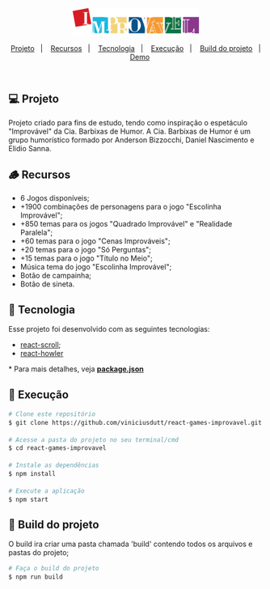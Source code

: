 <p align="center">
    <img src="./src/assets/logo-improvavel.svg" alt="Logo Improvável" width="250px" />
</p>

<p align="center">
    <a href="#-projeto">Projeto</a>&nbsp;&nbsp;&nbsp;|&nbsp;&nbsp;&nbsp;
    <a href="#-recursos">Recursos</a>&nbsp;&nbsp;&nbsp;|&nbsp;&nbsp;&nbsp;
    <a href="#-tecnologia">Tecnologia</a>&nbsp;&nbsp;&nbsp;|&nbsp;&nbsp;&nbsp;
    <a href="#-execução">Execução</a>&nbsp;&nbsp;&nbsp;|&nbsp;&nbsp;&nbsp;
    <a href="#-build-do-projeto">Build do projeto</a>&nbsp;&nbsp;&nbsp;|&nbsp;&nbsp;&nbsp;
    <a href="https://jogos-improvavel.vercel.app/" target="_blank">Demo</a>
</p>

<br/>

## 💻 Projeto

Projeto criado para fins de estudo, tendo como inspiração o espetáculo "Improvável" da Cia. Barbixas de Humor.
A Cia. Barbixas de Humor é um grupo humorístico formado por Anderson Bizzocchi, Daniel Nascimento e Elidio Sanna.

## 🪵 Recursos

- 6 Jogos disponíveis;
- +1900 combinações de personagens para o jogo "Escolinha Improvável";
- +850 temas para os jogos "Quadrado Improvável" e "Realidade Paralela";
- +60 temas para o jogo "Cenas Improváveis";
- +20 temas para o jogo "Só Perguntas";
- +15 temas para o jogo "Título no Meio";
- Música tema do jogo "Escolinha Improvável";
- Botão de campainha;
- Botão de sineta.

## 🚀 Tecnologia

Esse projeto foi desenvolvido com as seguintes tecnologias:

- [react-scroll](https://github.com/fisshy/react-scroll);
- [react-howler](https://github.com/thangngoc89/react-howler)

\* Para mais detalhes, veja **[package.json](./package.json)**

## 🧾 Execução

```bash
# Clone este repositório
$ git clone https://github.com/viniciusdutt/react-games-improvavel.git

# Acesse a pasta do projeto no seu terminal/cmd
$ cd react-games-improvavel

# Instale as dependências
$ npm install

# Execute a aplicação
$ npm start
```

## 🚧 Build do projeto

O build ira criar uma pasta chamada 'build' contendo todos os arquivos e pastas do projeto;

```bash
# Faça o build do projeto
$ npm run build
```
